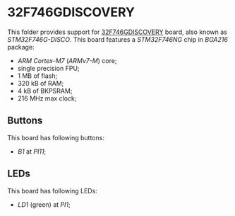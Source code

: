 32F746GDISCOVERY
================

This folder provides support for [32F746GDISCOVERY](https://www.st.com/en/evaluation-tools/32f746gdiscovery.html) board,
also known as *STM32F746G-DISCO*. This board features a *STM32F746NG* chip in *BGA216* package:
- *ARM Cortex-M7* (*ARMv7-M*) core;
- single precision FPU;
- 1 MB of flash;
- 320 kB of RAM;
- 4 kB of BKPSRAM;
- 216 MHz max clock;

Buttons
-------

This board has following buttons:
- *B1* at *PI11*;

LEDs
----

This board has following LEDs:
- *LD1* (green) at *PI1*;

